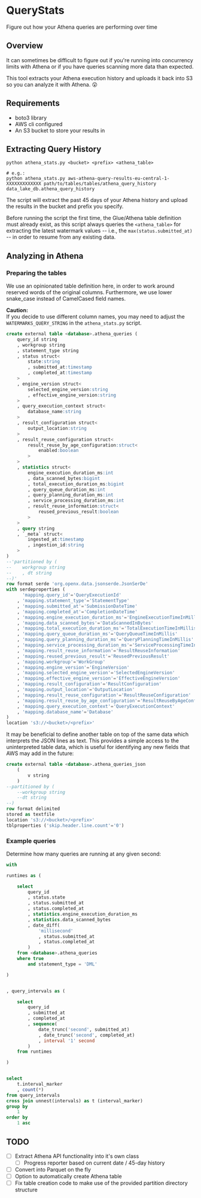 # QueryStats

Figure out how your Athena queries are performing over time

## Overview

It can sometimes be difficult to figure out if you're running into concurrency limits with Athena or if you have queries scanning more data than expected.

This tool extracts your Athena execution history and uploads it back into S3 so you can analyze it with Athena. 😲

## Requirements

- boto3 library
- AWS cli configured
- An S3 bucket to store your results in

## Extracting Query History

```shell
python athena_stats.py <bucket> <prefix> <athena_table>

# e.g.:
python athena_stats.py aws-athena-query-results-eu-central-1-XXXXXXXXXXXXX path/to/tables/tables/athena_query_history data_lake_db.athena_query_history
```

The script will extract the past 45 days of your Athena history and upload the results in the bucket and prefix you specify.

Before running the script the first time, the Glue/Athena table definition must already exist, as this script always queries the `<athena_table>`
for extracting the latest watermark values -- i.e., the `max(status.submitted_at)` -- in order to resume from any existing data.

## Analyzing in Athena

### Preparing the tables

We use an opinionated table definition here, in order to work around reserved words of the original columns.
Furthermore, we use lower snake_case instead of CamelCased field names.

**Caution:**  
If you decide to use different column names, you may need to adjust the `WATERMARKS_QUERY_STRING` in the `athena_stats.py` script.

```sql
create external table <database>.athena_queries (
    query_id string
    , workgroup string
    , statement_type string
    , status struct<
        state:string
        , submitted_at:timestamp
        , completed_at:timestamp
    >
    , engine_version struct<
        selected_engine_version:string
        , effective_engine_version:string
    >
    , query_execution_context struct<
        database_name:string
    >
    , result_configuration struct<
        output_location:string
    >
    , result_reuse_configuration struct<
        result_reuse_by_age_configuration:struct<
            enabled:boolean
        >
    >
    , statistics struct<
        engine_execution_duration_ms:int
        , data_scanned_bytes:bigint
        , total_execution_duration_ms:bigint
        , query_queue_duration_ms:int
        , query_planning_duration_ms:int
        , service_processing_duration_ms:int
        , result_reuse_information:struct<
            reused_previous_result:boolean
        >
    >
    , query string
    , `_meta` struct<
        ingested_at:timestamp
        , ingestion_id:string
    >
)
--'partitioned by ( 
--    workgroup string
--    , dt string
--)'
row format serde 'org.openx.data.jsonserde.JsonSerDe'
with serdeproperties ( 
      'mapping.query_id'='QueryExecutionId'
    , 'mapping.statement_type'='StatementType'
    , 'mapping.submitted_at'='SubmissionDateTime'
    , 'mapping.completed_at'='CompletionDateTime'
    , 'mapping.engine_execution_duration_ms'='EngineExecutionTimeInMillis'
    , 'mapping.data_scanned_bytes'='DataScannedInBytes'
    , 'mapping.total_execution_duration_ms'='TotalExecutionTimeInMillis'
    , 'mapping.query_queue_duration_ms'='QueryQueueTimeInMillis'
    , 'mapping.query_planning_duration_ms'='QueryPlanningTimeInMillis'
    , 'mapping.service_processing_duration_ms'='ServiceProcessingTimeInMillis'
    , 'mapping.result_reuse_information'='ResultReuseInformation'
    , 'mapping.reused_previous_result'='ReusedPreviousResult'
    , 'mapping.workgroup'='WorkGroup'
    , 'mapping.engine_version'='EngineVersion'
    , 'mapping.selected_engine_version'='SelectedEngineVersion'
    , 'mapping.effective_engine_version'='EffectiveEngineVersion'
    , 'mapping.result_configuration'='ResultConfiguration'
    , 'mapping.output_location'='OutputLocation'
    , 'mapping.result_reuse_configuration'='ResultReuseConfiguration'
    , 'mapping.result_reuse_by_age_configuration'='ResultReuseByAgeConfiguration'
    , 'mapping.query_execution_context'='QueryExecutionContext'
    , 'mapping.database_name'='Database'
)
location 's3://<bucket>/<prefix>'
```

It may be beneficial to define another table on top of the same data which interprets the 
JSON lines as text. This provides a simple access to the uninterpreted table data,
which is useful for identifying any new fields that AWS may add in the future:

```sql
create external table <database>.athena_queries_json
    (
        v string
    )
--partitioned by ( 
    --workgroup string
    --dt string
--)
row format delimited
stored as textfile
location 's3://<bucket>/<prefix>'
tblproperties ('skip.header.line.count'='0')
```

### Example queries

Determine how many queries are running at any given second:

```sql
with

runtimes as (

    select
        query_id
        , status.state
        , status.submitted_at
        , status.completed_at
        , statistics.engine_execution_duration_ms
        , statistics.data_scanned_bytes
        , date_diff(
            'millisecond'
            , status.submitted_at
            , status.completed_at
        )                                                                       as runtime_diff
    from <database>.athena_queries
    where true
        and statement_type = 'DML'

)


, query_intervals as (

    select
        query_id
        , submitted_at
        , completed_at
        , sequence(
            date_trunc('second', submitted_at)
            , date_trunc('second', completed_at)
            , interval '1' second
        )                                                                       as intervals
    from runtimes

)


select
    t.interval_marker                                                           as occurred_at_sec
    , count(*)                                                                  as query_count
from query_intervals
cross join unnest(intervals) as t (interval_marker)
group by
    1
order by
    1 asc
```

## TODO

- [ ] Extract Athena API functionality into it's own class
  - [ ] Progress reporter based on current date / 45-day history
- [ ] Convert into Parquet on the fly
- [ ] Option to automatically create Athena table
- [ ] Fix table creation code to make use of the provided partition directory structure
